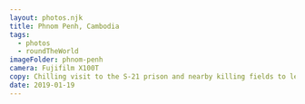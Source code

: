 ```yaml
---
layout: photos.njk
title: Phnom Penh, Cambodia
tags:
  - photos
  - roundTheWorld
imageFolder: phnom-penh
camera: Fujifilm X100T
copy: Chilling visit to the S-21 prison and nearby killing fields to learn about the atrocities during the 1970s genocide. Today, it's a bustling, vibrant city awash with colour and the start of our journey through Cambodia.
date: 2019-01-19
---
```


 
